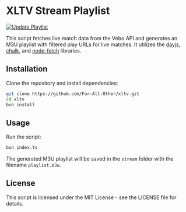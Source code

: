 # XLTV Stream Playlist

[![Update Playlist](https://github.com/For-All-Other/xltv/actions/workflows/update-playlist.yml/badge.svg)](https://github.com/For-All-Other/xltv/actions/workflows/update-playlist.yml)

This script fetches live match data from the Vebo API and generates an M3U playlist with filtered play URLs for live matches. It utilizes the [dayjs](https://github.com/iamkun/dayjs), [chalk](https://github.com/chalk/chalk), and [node-fetch](https://github.com/node-fetch/node-fetch) libraries.

## Installation

Clone the repository and install dependencies:

```bash
git clone https://github.com/For-All-Other/xltv.git
cd xltv
bun install
```

## Usage

Run the script:

```bash
bun index.ts
```

The generated M3U playlist will be saved in the `stream` folder with the filename `playlist.m3u`.

## License

This script is licensed under the MIT License - see the LICENSE file for details.
